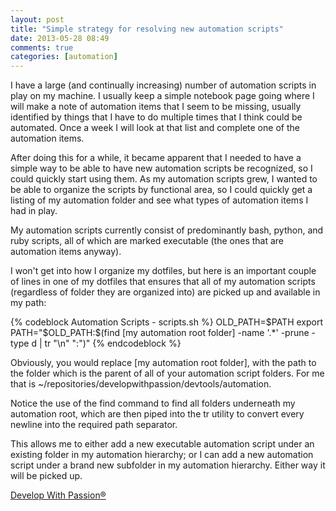 ```yaml
---
layout: post
title: "Simple strategy for resolving new automation scripts"
date: 2013-05-28 08:49
comments: true
categories: [automation]
---
```

I have a large (and continually increasing) number of automation scripts in play on my machine. I usually keep a simple notebook page going where I will make a note of automation items that I seem to be missing, usually identified by things that I have to do multiple times that I think could be automated. Once a week I will look at that list and complete one of the automation items.

After doing this for a while, it became apparent that I needed to have a simple way to be able to have new automation scripts be recognized, so I could quickly start using them. As my automation scripts grew, I wanted to be able to organize the scripts by functional area, so I could quickly get a listing of my automation folder and see what types of automation items I had in play.

My automation scripts currently consist of predominantly bash, python, and ruby scripts, all of which are marked executable (the ones that are automation items anyway).

I won't get into how I organize my dotfiles, but here is an important couple of lines in one of my dotfiles that ensures that all of my automation scripts (regardless of folder they are organized into) are picked up and available in my path:

{% codeblock Automation Scripts - scripts.sh %}
OLD_PATH=$PATH
export PATH="$OLD_PATH:$(find [my automation root folder] -name '.*' -prune -type d | tr "\n" ":")"
{% endcodeblock %}

Obviously, you would replace [my automation root folder], with the path to the folder which is the parent of all of your automation script folders. For me that is ~/repositories/developwithpassion/devtools/automation.

Notice the use of the find command to find all folders underneath my automation root, which are then piped into the tr utility to convert every newline into the required path separator.

This allows me to either add a new executable automation script under an existing folder in my automation hierarchy; or I can add a new automation script under a brand new subfolder in my automation hierarchy. Either way it will be picked up.

[Develop With Passion®](http://www.developwithpassion.com)


